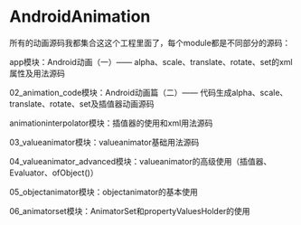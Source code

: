 # AndroidAnimation
所有的动画源码我都集合这这个工程里面了，每个module都是不同部分的源码：

app模块：Android动画（一）—— alpha、scale、translate、rotate、set的xml属性及用法源码

02_animation_code模块：Android动画篇（二）—— 代码生成alpha、scale、translate、rotate、set及插值器动画源码

animationinterpolator模块：插值器的使用和xml用法源码

03_valueanimator模块：valueanimator基础用法源码

04_valueanimator_advanced模块：valueanimator的高级使用（插值器、Evaluator、ofObject()）

05_objectanimator模块：objectanimator的基本使用

06_animatorset模块：AnimatorSet和propertyValuesHolder的使用

